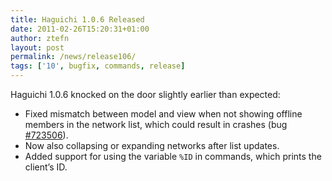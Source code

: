 ```yaml
---
title: Haguichi 1.0.6 Released
date: 2011-02-26T15:20:31+01:00
author: ztefn
layout: post
permalink: /news/release106/
tags: ['10', bugfix, commands, release]
---
```

Haguichi 1.0.6 knocked on the door slightly earlier than expected:

  * Fixed mismatch between model and view when not showing offline members in the network list, which could result in crashes (bug <a href="https://bugs.launchpad.net/haguichi/+bug/723506" target="_blank">#723506</a>).
  * Now also collapsing or expanding networks after list updates.
  * Added support for using the variable `%ID` in commands, which prints the client&#8217;s ID.
